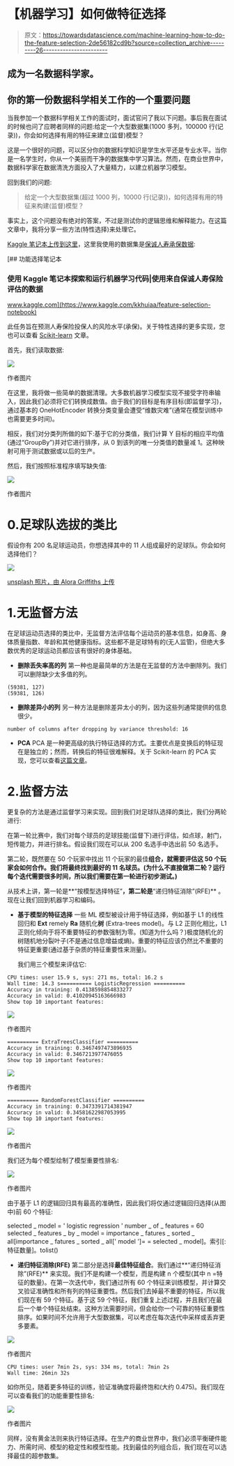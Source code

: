 # 【机器学习】如何做特征选择

> 原文：<https://towardsdatascience.com/machine-learning-how-to-do-the-feature-selection-2de56182cd9b?source=collection_archive---------26----------------------->

## 成为一名数据科学家。

## 你的第一份数据科学相关工作的一个重要问题

当我参加一个数据科学相关工作的面试时，面试官问了我以下问题。事后我在面试的时候也问了应聘者同样的问题:给定一个大型数据集(1000 多列，100000 行(记录))，你会如何选择有用的特征来建立(监督)模型？

这是一个很好的问题，可以区分你的数据科学知识是学生水平还是专业水平。当你是一名学生时，你从一个美丽而干净的数据集中学习算法。然而，在商业世界中，数据科学家在数据清洗方面投入了大量精力，以建立机器学习模型。

回到我们的问题:

> 给定一个大型数据集(超过 1000 列，10000 行(记录))，如何选择有用的特征来构建(监督)模型？

事实上，这个问题没有绝对的答案，不过是测试你的逻辑思维和解释能力。在这篇文章中，我将分享一些方法(特性选择)来处理它。

[Kaggle 笔记本上传到这里](https://www.kaggle.com/kkhuiaa/feature-selection-notebook)，这里我使用的数据集是[保诚人寿承保数据](https://www.kaggle.com/c/prudential-life-insurance-assessment):

[](https://www.kaggle.com/kkhuiaa/feature-selection-notebook) [## 功能选择笔记本

### 使用 Kaggle 笔记本探索和运行机器学习代码|使用来自保诚人寿保险评估的数据

www.kaggle.com](https://www.kaggle.com/kkhuiaa/feature-selection-notebook) 

此任务旨在预测人寿保险投保人的风险水平(承保)。关于特性选择的更多实现，您也可以查看 [Scikit-learn](https://scikit-learn.org/stable/modules/classes.html#module-sklearn.feature_selection) 文章。

首先，我们读取数据:

![](img/97508bccf8a708bef064d69894c8a8e0.png)

作者图片

在这里，我将做一些简单的数据清理。大多数机器学习模型实现不接受字符串输入，因此我们必须将它们转换成数值。由于我们的目标是有序目标(即监督学习)，通过基本的 OneHotEncoder 转换分类变量会遭受“维数灾难”(通常在模型训练中也需要更多时间)。

相反，我们对分类列所做的如下:基于它的分类值，我们计算 Y 目标的相应平均值(通过“GroupBy”)并对它进行排序，从 0 到该列的唯一分类值的数量减 1。这种映射可用于测试数据或以后的生产。

然后，我们按照标准程序填写缺失值:

![](img/86502a73f024e437fb877c209321be28.png)

作者图片

# 0.足球队选拔的类比

假设你有 200 名足球运动员，你想选择其中的 11 人组成最好的足球队。你会如何选择他们？

![](img/23128314fcc62985a277d9b25227f1b7.png)

[unsplash 照片，由 Alora Griffiths 上传](https://buffer.com/library/free-images/)

# 1.无监督方法

在足球运动员选择的类比中，无监督方法评估每个运动员的基本信息，如身高、身体质量指数、年龄和其他健康指标。这些都不是足球特有的(无人监管)，但绝大多数优秀的足球运动员都应该有很好的身体基础。

*   **删除丢失率高的列**
    第一种也是最简单的方法是在无监督的方法中删除列。我们可以删除缺少太多值的列。

```
(59381, 127)
(59381, 126)
```

*   **删除差异小的列**
    另一种方法是删除差异太小的列，因为这些列通常提供的信息很少。

```
number of columns after dropping by variance threshold: 16
```

*   **PCA**
    PCA 是一种更高级的执行特征选择的方式。主要优点是变换后的特征现在是独立的；然而，转换后的特征很难解释。关于 Scikit-learn 的 PCA 实现，您可以查看[这篇文章](https://stackabuse.com/implementing-pca-in-python-with-scikit-learn/)。

# 2.监督方法

更复杂的方法是通过监督学习来实现。回到我们对足球队选择的类比，我们分两轮进行:

在第一轮比赛中，我们对每个球员的足球技能(监督下)进行评估，如点球，射门，短传能力，并进行排名。假设我们现在可以从 200 名选手中选出前 50 名选手。

第二轮，既然要在 50 个玩家中找出 11 个玩家的最佳**组合，就需要评估这 50 个玩家会如何合作。我们将最终找到最好的 11 名球员。(为什么不直接做第二轮？运行每个迭代需要很多时间，所以我们需要在第一轮进行初步测试。)**

从技术上讲，第一轮是**“按模型选择特征”**，第二轮是**“递归特征消除”(RFE)** 。现在让我们回到机器学习和编码。

*   **基于模型的特征选择** 一些 ML 模型被设计用于特征选择，例如基于 L1 的线性回归和 **Ext** remely **Ra** 随机化**树** (Extra-trees model)。与 L2 正则化相比，L1 正则化倾向于将不重要特征的参数强制为零。(知道为什么吗？)极度随机化的树随机地分裂叶子(不是通过信息增益或熵)。重要的特征应该仍然比不重要的特征更重要(通过基于杂质的特征重要性来测量)。

    我们用三个模型来评估它:

```
CPU times: user 15.9 s, sys: 271 ms, total: 16.2 s
Wall time: 14.3 s========== LogisticRegression ==========
Accuracy in training: 0.4138598854833277
Accuracy in valid: 0.41020945163666983
Show top 10 important features:
```

![](img/c671e79de1ff64ba0a267104fefe0701.png)

作者图片

```
========== ExtraTreesClassifier ==========
Accuracy in training: 0.3467497473896935
Accuracy in valid: 0.3467213977476055
Show top 10 important features:
```

![](img/826a915e3d1503ad7cd61fcd1d6e8bb5.png)

作者图片

```
========== RandomForestClassifier ==========
Accuracy in training: 0.3473391714381947
Accuracy in valid: 0.34581622987053995
Show top 10 important features:
```

![](img/b0e1834ae56a802a0e566d6919f63bd2.png)

作者图片

我们还为每个模型绘制了模型重要性排名:

![](img/f6bb0ab10cab7c402e6b23d735de59f6.png)

作者图片

由于基于 L1 的逻辑回归具有最高的准确性，因此我们将仅通过逻辑回归选择(从图中)前 60 个特征:

selected _ model = ' logistic regression '
number _ of _ features = 60
selected _ features _ by _ model = importance _ fatures _ sorted _ all[importance _ fatures _ sorted _ all[' model ']= = selected _ model]。索引[:特征数量]。tolist()

*   **递归特征消除(RFE)**
    第二部分是选择**最佳特征组合**。我们通过**“递归特征消除”(RFE)** 来实现。我们不是构建一个模型，而是构建 n 个模型(其中 n =特征的数量)。在第一次迭代中，我们通过所有 60 个特征来训练模型，并计算交叉验证准确性和所有列的特征重要性。然后我们去掉最不重要的特征，所以我们现在有 59 个特征。基于这 59 个特征，我们重复上述过程，并且我们在最后一个单个特征处结束。这种方法需要时间，但会给你一个可靠的特征重要性排序。如果时间不允许用于大型数据集，可以考虑在每次迭代中采样或丢弃更多要素。

![](img/daf29e228e23a794833bafe81ba65930.png)

作者图片

```
CPU times: user 7min 2s, sys: 334 ms, total: 7min 2s
Wall time: 26min 32s
```

如你所见，随着更多特征的训练，验证准确度将最终饱和(大约 0.475)。我们现在可以查看我们的功能重要性排名:

![](img/7399acc6e1e7cb50114d2107bd302998.png)

作者图片

同样，没有黄金法则来执行特征选择。在生产的商业世界中，我们必须平衡硬件能力、所需时间、模型的稳定性和模型性能。找到最佳的列组合后，我们现在可以选择最佳的超参数集。